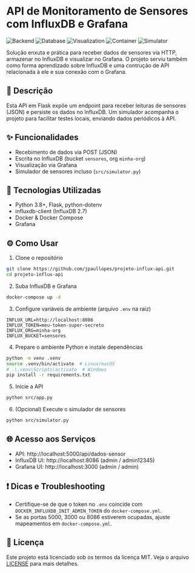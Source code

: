# API de Monitoramento de Sensores com InfluxDB e Grafana

![Backend](https://img.shields.io/badge/backend-Flask-blue)
![Database](https://img.shields.io/badge/database-InfluxDB-blueviolet)
![Visualization](https://img.shields.io/badge/visualization-Grafana-orange)
![Container](https://img.shields.io/badge/container-Docker-lightgrey)
![Simulator](https://img.shields.io/badge/simulator-included-success)


Solução enxuta e prática para receber dados de sensores via HTTP, armazenar no InfluxDB e visualizar no Grafana. O projeto serviu também como forma aprendizado sobre InfluxDB e uma contrução de API relacionada à ele e sua conexão com o Grafana.

## 📝 Descrição

Esta API em Flask expõe um endpoint para receber leituras de sensores (JSON) e persiste os dados no InfluxDB. Um simulador acompanha o projeto para facilitar testes locais, enviando dados periódicos à API.

## ✨ Funcionalidades

- Recebimento de dados via POST (JSON)
- Escrita no InfluxDB (bucket `sensores`, org `minha-org`)
- Visualização via Grafana
- Simulador de sensores incluso (`src/simulator.py`)

## 🚀 Tecnologias Utilizadas

- Python 3.8+, Flask, python-dotenv
- influxdb-client (InfluxDB 2.7)
- Docker & Docker Compose
- Grafana

## ⚙️ Como Usar

1) Clone o repositório
```bash
git clone https://github.com/jpaullopes/projeto-influx-api.git
cd projeto-influx-api
```

2) Suba InfluxDB e Grafana
```bash
docker-compose up -d
```

3) Configure variáveis de ambiente (arquivo `.env` na raiz)
```env
INFLUX_URL=http://localhost:8086
INFLUX_TOKEN=meu-token-super-secreto
INFLUX_ORG=minha-org
INFLUX_BUCKET=sensores
```

4) Prepare o ambiente Python e instale dependências
```bash
python -m venv .venv
source .venv/bin/activate  # Linux/macOS
# .\.venv\Scripts\activate  # Windows
pip install -r requirements.txt
```

5) Inicie a API
```bash
python src/app.py
```

6) (Opcional) Execute o simulador de sensores
```bash
python src/simulator.py
```

## 🌐 Acesso aos Serviços

- API: http://localhost:5000/api/dados-sensor
- InfluxDB UI: http://localhost:8086 (admin / admin12345)
- Grafana UI: http://localhost:3000 (admin / admin)

## ❗ Dicas e Troubleshooting

- Certifique-se de que o token no `.env` coincide com `DOCKER_INFLUXDB_INIT_ADMIN_TOKEN` do `docker-compose.yml`.
- Se as portas 5000, 3000 ou 8086 estiverem ocupadas, ajuste mapeamentos em `docker-compose.yml`.


## 📄 Licença

Este projeto está licenciado sob os termos da licença MIT. Veja o arquivo [LICENSE](./LICENSE) para mais detalhes.


